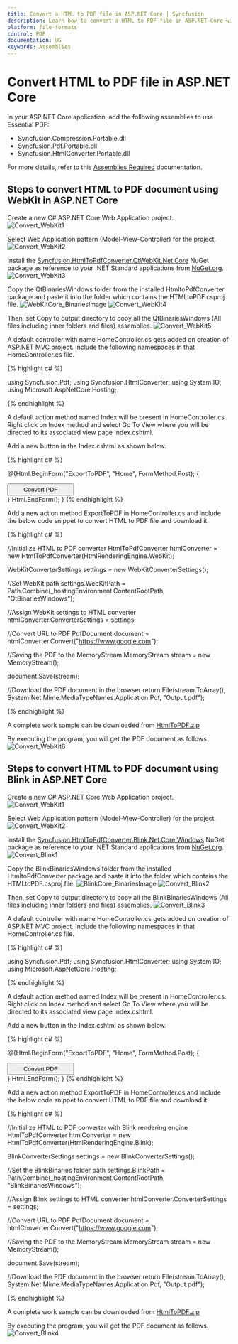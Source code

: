 ```yaml
---
title: Convert a HTML to PDF file in ASP.NET Core | Syncfusion
description: Learn how to convert a HTML to PDF file in ASP.NET Core with easy steps using Syncfusion .NET Core PDF library.
platform: file-formats
control: PDF
documentation: UG
keywords: Assemblies
---
```


# Convert HTML to PDF file in ASP.NET Core

In your ASP.NET Core application, add the following assemblies to use Essential PDF:

* Syncfusion.Compression.Portable.dll
* Syncfusion.Pdf.Portable.dll
* Syncfusion.HtmlConverter.Portable.dll

For more details, refer to this [Assemblies Required](/File-Formats/PDF/Assemblies-Required) documentation.

## Steps to convert HTML to PDF document using WebKit in ASP.NET Core

Create a new C# ASP.NET Core Web Application project.
![Convert_WebKit1](Asp.Net.Core_images/Convert_WebKit1.png)

Select Web Application pattern (Model-View-Controller) for the project.
![Convert_WebKit2](Asp.Net.Core_images/Convert_WebKit2.png)

Install the [Syncfusion.HtmlToPdfConverter.QtWebKit.Net.Core](https://www.nuget.org/packages/Syncfusion.HtmlToPdfConverter.QtWebKit.Net.Core/) NuGet package as reference to your .NET Standard applications from [NuGet.org](https://www.nuget.org/).
![Convert_WebKit3](Asp.Net.Core_images/Convert_WebKit3.png)

Copy the QtBinariesWindows folder from the installed HtmltoPdfConverter package and paste it into the folder which contains the HTMLtoPDF.csproj file.
![WebKitCore_BinariesImage](Convert-HTML-To-PDF/htmlconversion_images/WebKitCore_BinariesImage.png)
![Convert_WebKit4](Asp.Net.Core_images/Convert_WebKit4.png)

Then, set Copy to output directory to copy all the QtBinariesWindows (All files including inner folders and files) assemblies.
![Convert_WebKit5](Asp.Net.Core_images/Convert_WebKit5.png)

A default controller with name HomeController.cs gets added on creation of ASP.NET MVC project. Include the following namespaces in that HomeController.cs file.

{% highlight c# %}

using Syncfusion.Pdf;
using Syncfusion.HtmlConverter;
using System.IO;
using Microsoft.AspNetCore.Hosting;

{% endhighlight %}

A default action method named Index will be present in HomeController.cs. Right click on Index method and select Go To View where you will be directed to its associated view page Index.cshtml.

Add a new button in the Index.cshtml as shown below.

{% highlight c# %}

@{Html.BeginForm("ExportToPDF", "Home", FormMethod.Post);
{
<div>
    <input type="submit" value="Convert PDF" style="width:150px;height:27px" />
</div>
}
Html.EndForm();
}
{% endhighlight %}

Add a new action method ExportToPDF in HomeController.cs and include the below code snippet to convert HTML to PDF file and download it.

{% highlight c# %}

//Initialize HTML to PDF converter 
HtmlToPdfConverter htmlConverter = new HtmlToPdfConverter(HtmlRenderingEngine.WebKit);

WebKitConverterSettings settings = new WebKitConverterSettings();

//Set WebKit path
settings.WebKitPath = Path.Combine(_hostingEnvironment.ContentRootPath, "QtBinariesWindows");

//Assign WebKit settings to HTML converter
htmlConverter.ConverterSettings = settings;

//Convert URL to PDF
PdfDocument document = htmlConverter.Convert("https://www.google.com");

//Saving the PDF to the MemoryStream
MemoryStream stream = new MemoryStream();

document.Save(stream);

//Download the PDF document in the browser
return File(stream.ToArray(), System.Net.Mime.MediaTypeNames.Application.Pdf, "Output.pdf");

{% endhighlight %}

A complete work sample can be downloaded from [HtmlToPDF.zip](https://www.syncfusion.com/downloads/support/directtrac/general/ze/HtmlToPDF-1867801507)


By executing the program, you will get the PDF document as follows.
![Convert_WebKit6](Asp.Net.Core_images/Convert_WebKit6.png)

## Steps to convert HTML to PDF document using Blink in ASP.NET Core

Create a new C# ASP.NET Core Web Application project.
![Convert_WebKit1](Asp.Net.Core_images/Convert_WebKit1.png)

Select Web Application pattern (Model-View-Controller) for the project.
![Convert_WebKit2](Asp.Net.Core_images/Convert_WebKit2.png)

Install the [Syncfusion.HtmlToPdfConverter.Blink.Net.Core.Windows](https://www.nuget.org/packages/Syncfusion.HtmlToPdfConverter.Blink.Net.Core.Windows/) NuGet package as reference to your .NET Standard applications from [NuGet.org](https://www.nuget.org/).
![Convert_Blink1](Asp.Net.Core_images/Convert_Blink1.png)

Copy the BlinkBinariesWindows folder from the installed HtmltoPdfConverter package and paste it into the folder which contains the HTMLtoPDF.csproj file.
![BlinkCore_BinariesImage](Convert-HTML-To-PDF/htmlconversion_images/BlinkCore_BinariesImage.png)
![Convert_Blink2](Asp.Net.Core_images/Convert_Blink2.png)

Then, set Copy to output directory to copy all the BlinkBinariesWindows (All files including inner folders and files) assemblies.
![Convert_Blink3](Asp.Net.Core_images/Convert_Blink3.png)

A default controller with name HomeController.cs gets added on creation of ASP.NET MVC project. Include the following namespaces in that HomeController.cs file.

{% highlight c# %}

using Syncfusion.Pdf;
using Syncfusion.HtmlConverter;
using System.IO;
using Microsoft.AspNetCore.Hosting;

{% endhighlight %}

A default action method named Index will be present in HomeController.cs. Right click on Index method and select Go To View where you will be directed to its associated view page Index.cshtml.

Add a new button in the Index.cshtml as shown below.

{% highlight c# %}

@{Html.BeginForm("ExportToPDF", "Home", FormMethod.Post);
{
<div>
    <input type="submit" value="Convert PDF" style="width:150px;height:27px" />
</div>
}
Html.EndForm();
}
{% endhighlight %}

Add a new action method ExportToPDF in HomeController.cs and include the below code snippet to convert HTML to PDF file and download it.

{% highlight c# %}

//Initialize HTML to PDF converter with Blink rendering engine 
HtmlToPdfConverter htmlConverter = new HtmlToPdfConverter(HtmlRenderingEngine.Blink);
            
BlinkConverterSettings settings = new BlinkConverterSettings();
            
//Set the BlinkBinaries folder path 
settings.BlinkPath = Path.Combine(_hostingEnvironment.ContentRootPath, "BlinkBinariesWindows");
            
//Assign Blink settings to HTML converter
htmlConverter.ConverterSettings = settings;

//Convert URL to PDF
PdfDocument document = htmlConverter.Convert("https://www.google.com");

//Saving the PDF to the MemoryStream
MemoryStream stream = new MemoryStream();

document.Save(stream);

//Download the PDF document in the browser
return File(stream.ToArray(), System.Net.Mime.MediaTypeNames.Application.Pdf, "Output.pdf");

{% endhighlight %}

A complete work sample can be downloaded from [HtmlToPDF.zip](https://www.syncfusion.com/downloads/support/directtrac/general/ze/HtmlToPDF-956622777)


By executing the program, you will get the PDF document as follows.
![Convert_Blink4](Asp.Net.Core_images/Convert_Blink4.png)